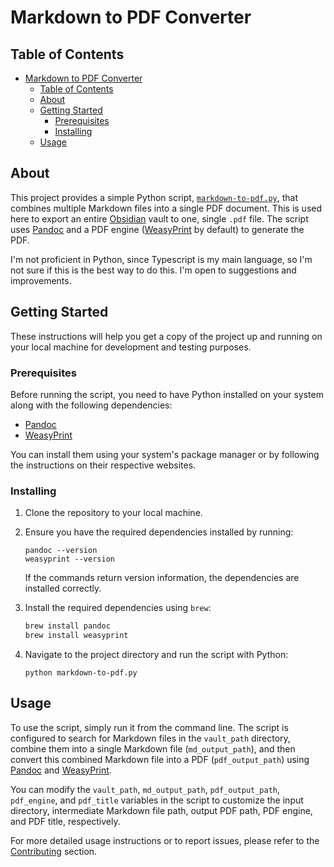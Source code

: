 # Markdown to PDF Converter

## Table of Contents

- [Markdown to PDF Converter](#markdown-to-pdf-converter)
  - [Table of Contents](#table-of-contents)
  - [About ](#about-)
  - [Getting Started ](#getting-started-)
    - [Prerequisites](#prerequisites)
    - [Installing](#installing)
  - [Usage ](#usage-)

## About <a name = "about"></a>

This project provides a simple Python script, [`markdown-to-pdf.py`](./markdown-to-pdf.py), that combines multiple Markdown files into a single PDF document. This is used here to export an entire [Obsidian](https://obsidian.md/) vault to one, single `.pdf` file. The script uses [Pandoc](https://pandoc.org/) and a PDF engine ([WeasyPrint](https://weasyprint.org/) by default) to generate the PDF.

I'm not proficient in Python, since Typescript is my main language, so I'm not sure if this is the best way to do this. I'm open to suggestions and improvements.

## Getting Started <a name = "getting_started"></a>

These instructions will help you get a copy of the project up and running on your local machine for development and testing purposes.

### Prerequisites

Before running the script, you need to have Python installed on your system along with the following dependencies:

- [Pandoc](https://pandoc.org/)
- [WeasyPrint](https://weasyprint.org/)

You can install them using your system's package manager or by following the instructions on their respective websites.

### Installing

1. Clone the repository to your local machine.
2. Ensure you have the required dependencies installed by running:

   ```
   pandoc --version
   weasyprint --version
   ```

   If the commands return version information, the dependencies are installed correctly.

3. Install the required dependencies using `brew`:

   ```bash
   brew install pandoc
   brew install weasyprint
   ```

4. Navigate to the project directory and run the script with Python:

   ```
   python markdown-to-pdf.py
   ```

## Usage <a name = "usage"></a>

To use the script, simply run it from the command line. The script is configured to search for Markdown files in the `vault_path` directory, combine them into a single Markdown file (`md_output_path`), and then convert this combined Markdown file into a PDF (`pdf_output_path`) using [Pandoc](https://pandoc.org/) and [WeasyPrint](https://weasyprint.org/).

You can modify the `vault_path`, `md_output_path`, `pdf_output_path`, `pdf_engine`, and `pdf_title` variables in the script to customize the input directory, intermediate Markdown file path, output PDF path, PDF engine, and PDF title, respectively.

For more detailed usage instructions or to report issues, please refer to the [Contributing](../CONTRIBUTING.md) section.
